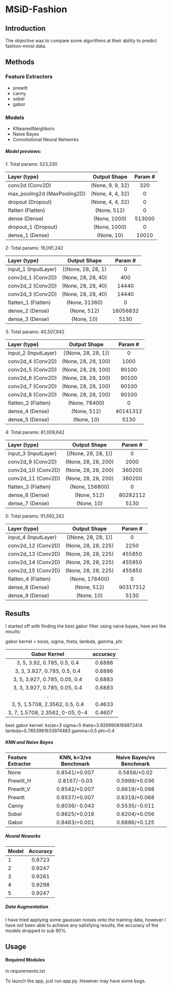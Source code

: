 # MSiD-Fashion

## Introduction
The objective was to compare some algorithms at their ability to predict fashion-mnist data.

## Methods

### Feature Extractors
- prewitt
- canny
- sobel
- gabor


### Models
- KNearestNeighbors
- Naive Bayes
- Convolutional Neural Networks
##### Model previews:
1: Total params: 523,330

Layer (type) |  Output Shape   |  Param #
:------------- | :-------------:| :-------------:
conv2d (Conv2D) | (None, 9, 9, 32) | 320
max_pooling2d (MaxPooling2D) | (None, 4, 4, 32) | 0
dropout (Dropout) | (None, 4, 4, 32) | 0
flatten (Flatten) | (None, 512) | 0
dense (Dense) | (None, 1000) | 513000
dropout_1 (Dropout) | (None, 1000) | 0 
dense_1 (Dense) | (None, 10) | 10010 

2: Total params: 16,091,242

Layer (type) |  Output Shape   |  Param #
:------------- | :-------------:| :-------------:
input_1 (InputLayer) | [(None, 28, 28, 1) | 0
conv2d_1 (Conv2D) | (None, 28, 28, 40) | 400
conv2d_2 (Conv2D) | (None, 28, 28, 40) | 14440
conv2d_3 (Conv2D) | (None, 28, 28, 40) | 14440
flatten_1 (Flatten) | (None, 31360) | 0
dense_2 (Dense) | (None, 512) | 16056832
dense_3 (Dense) | (None, 10) | 5130

3: Total params: 40,507,842

Layer (type) |  Output Shape   |  Param #
:------------- | :-------------:| :-------------:
input_2 (InputLayer) | [(None, 28, 28, 1)] | 0
conv2d_4 (Conv2D) | (None, 28, 28, 100) | 1000  
conv2d_5 (Conv2D) | (None, 28, 28, 100) | 90100 
conv2d_6 (Conv2D) | (None, 28, 28, 100) | 90100 
conv2d_7 (Conv2D) | (None, 28, 28, 100) | 90100 
conv2d_8 (Conv2D) | (None, 28, 28, 100) | 90100 
flatten_2 (Flatten) | (None, 78400) | 0  
dense_4 (Dense) | (None, 512) | 40141312
dense_5 (Dense) | (None, 10) | 5130

4:  Total params: 81,009,642

Layer (type) |  Output Shape   |  Param #
:------------- | :-------------:| :-------------:
input_3 (InputLayer) | [(None, 28, 28, 1)] | 0         
conv2d_9 (Conv2D) | (None, 28, 28, 200) | 2000      
conv2d_10 (Conv2D) | (None, 28, 28, 200) | 360200    
conv2d_11 (Conv2D) | (None, 28, 28, 200) | 360200    
flatten_3 (Flatten) | (None, 156800) | 0         
dense_6 (Dense) | (None, 512) | 80282112  
dense_7 (Dense) | (None, 10) | 5130 

5: Total params: 91,692,242

Layer (type) |  Output Shape   |  Param #
:------------- | :-------------:| :-------------:
input_4 (InputLayer)| [(None, 28, 28, 1)]| 0         
conv2d_12 (Conv2D)| (None, 28, 28, 225)| 2250      
conv2d_13 (Conv2D)| (None, 28, 28, 225)| 455850    
conv2d_14 (Conv2D)| (None, 28, 28, 225)| 455850    
conv2d_15 (Conv2D)| (None, 28, 28, 225)| 455850    
flatten_4 (Flatten)| (None, 176400)| 0         
dense_8 (Dense)| (None, 512)| 90317312  
dense_9 (Dense)| (None, 10)| 5130

## Results
I started off with finding the best gabor filter using naive bayes, here are the results:

gabor kernel = ksize, sigma, theta, lambda, gamma, phi

Gabor Kernel | accuracy 
:-------------:| :-------------:
3, 5, 3.92, 0.785, 0.5, 0.4 | 0.6886 
3, 3, 3.927, 0.785, 0.5, 0.4 | 0.6886
3, 5, 3.927, 0.785, 0.05, 0.4 | 0.6883
3, 3, 3.927, 0.785, 0.05, 0.4 | 0.6883
. | .
3, 5, 1.5708, 2.3562, 0.5, 0.4 | 0.4633 
3, 7, 1.5708, 2.3562, 0-05, 0-4 | 0.4607

best gabor kernel:  ksize=3 sigma=5 theta=3.9269908169872414 lambda=0.7853981633974483 gamma=0.5 phi=0.4

##### KNN and Naive Bayes

Feature Extractor | KNN, k=3/vs Benchmark | Naive Bayes/vs Benchmark
:------------- | :-------------:| :-------------:
None |  0.8541/+0.007 | 0.5856/+0.02
Prewitt_H | 0.8167/-0.03 | 0.5999/+0.036
Prewitt_V | 0.8542/+0.007 | 0.6619/+0.098
Prewitt | 0.8537/+0.007 | 0.6318/+0.068
Canny | 0.8036/-0.043 | 0.5535/-0.011
Sobel | 0.8625/+0.016 | 0.6204/+0.056
Gabor | 0.8483/+0.001 | 0.6886/+0.125

##### Neural Neworks 

Model | Accuracy
:------------- | :-------------:
1 | 0.8723
2 | 0.9247
3 | 0.9261
4 | 0.9298
5 | 0.9247

##### Data Augmentation
I have tried applying some gaussian noises onto the training data, however I have not been able to achieve any satisfying results, the accuracy of the models dropped to sub 90%.

## Usage
#### Required Modules
in requirements.txt

To launch the app, just run app.py. However may have some bugs. 

